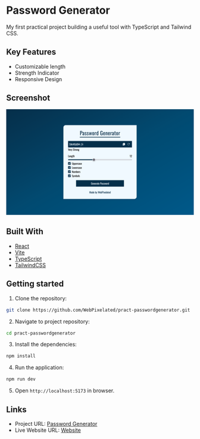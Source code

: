 # Password Generator

My first practical project building a useful tool with TypeScript and Tailwind CSS.

## Key Features

- Customizable length
- Strength Indicator
- Responsive Design

## Screenshot

![Project Screenshot](./screenshot.png)

## Built With

- [React](https://reactjs.org/)
- [Vite](https://vite.dev/)
- [TypeScript](https://www.typescriptlang.org/)
- [TailwindCSS](https://tailwindcss.com/)

## Getting started

1. Clone the repository:

```bash
git clone https://github.com/WebPixelated/pract-passwordgenerator.git
```

2. Navigate to project repository:

```bash
cd pract-passwordgenerator
```

3. Install the dependencies:

```bash
npm install
```

4. Run the application:

```bash
npm run dev
```

5. Open `http://localhost:5173` in browser.

## Links

- Project URL: [Password Generator](https://github.com/WebPixelated/pract-passwordgenerator)
- Live Website URL: [Website](template)
